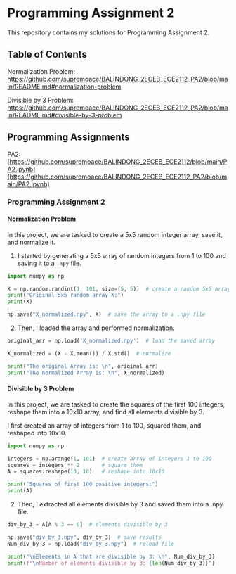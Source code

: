 # Programming Assignment 2

This repository contains my solutions for Programming Assignment 2.

## Table of Contents
Normalization Problem: 
https://github.com/supremoace/BALINDONG_2ECEB_ECE2112_PA2/blob/main/README.md#normalization-problem

Divisible by 3 Problem: 
https://github.com/supremoace/BALINDONG_2ECEB_ECE2112_PA2/blob/main/README.md#divisible-by-3-problem

## Programming Assignments

PA2: [https://github.com/supremoace/BALINDONG_2ECEB_ECE2112/blob/main/PA2.ipynb](https://github.com/supremoace/BALINDONG_2ECEB_ECE2112_PA2/blob/main/PA2.ipynb)

### Programming Assignment 2
#### Normalization Problem
In this project, we are tasked to create a 5x5 random integer array, save it, and normalize it.

1. I started by generating a 5x5 array of random integers from 1 to 100 and saving it to a `.npy` file.
```python
import numpy as np

X = np.random.randint(1, 101, size=(5, 5))  # create a random 5x5 array
print("Original 5x5 random array X:")
print(X)

np.save("X_normalized.npy", X)  # save the array to a .npy file
```

2. Then, I loaded the array and performed normalization.
```python
original_arr = np.load('X_normalized.npy')  # load the saved array

X_normalized = (X - X.mean()) / X.std()  # normalize

print("The original Array is: \n", original_arr)
print("The normalized Array is: \n", X_normalized)
```

#### Divisible by 3 Problem

In this project, we are tasked to create the squares of the first 100 integers, reshape them into a 10x10 array, and find all elements divisible by 3.

I first created an array of integers from 1 to 100, squared them, and reshaped into 10x10.
```python
import numpy as np

integers = np.arange(1, 101)  # create array of integers 1 to 100
squares = integers ** 2       # square them
A = squares.reshape(10, 10)   # reshape into 10x10

print("Squares of first 100 positive integers:")
print(A)
```

2. Then, I extracted all elements divisible by 3 and saved them into a .npy file.
```python
div_by_3 = A[A % 3 == 0]  # elements divisible by 3

np.save("div_by_3.npy", div_by_3)  # save results
Num_div_by_3 = np.load("div_by_3.npy")  # reload file

print("\nElements in A that are divisible by 3: \n", Num_div_by_3)
print(f"\nNumber of elements divisible by 3: {len(Num_div_by_3)}")
```
